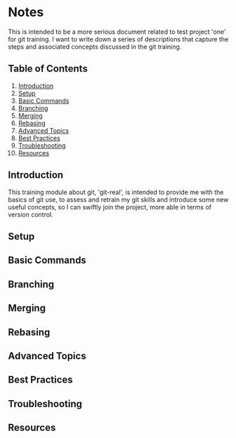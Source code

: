# Notes

This is intended to be a more serious document related to test project 'one' for git training. I want to write down a series of descriptions that capture the steps and associated concepts discussed in the git training. 

## Table of Contents

1. [Introduction](#introduction)
2. [Setup](#setup)
3. [Basic Commands](#basic-commands)
4. [Branching](#branching)
5. [Merging](#merging)
6. [Rebasing](#rebasing)
7. [Advanced Topics](#advanced-topics)
8. [Best Practices](#best-practices)
9. [Troubleshooting](#troubleshooting)
10. [Resources](#resources)

## Introduction

<!-- Provide an overview of the git training, its objectives, and what you aim to achieve by the end of the training. -->

This training module about git, 'git-real', is intended to provide me with the basics of git use, to assess and retrain my git skills and introduce some new useful concepts, so I can swiftly join the project, more able in terms of version control. 

## Setup

<!-- Detail the initial setup required for the training, including installing git, configuring user information, and setting up a repository. -->

## Basic Commands

<!-- Explain the fundamental git commands such as `git init`, `git clone`, `git add`, `git commit`, `git status`, and `git log`. -->

## Branching

<!-- Describe the concept of branching, how to create and switch branches using `git branch` and `git checkout`, and the importance of branches in git workflows. -->

## Merging

<!-- Discuss the process of merging branches, resolving conflicts, and using commands like `git merge`. -->

## Rebasing

<!-- Explain what rebasing is, how to perform a rebase with `git rebase`, and the differences between rebasing and merging. -->

## Advanced Topics

<!-- Cover more advanced git topics such as `git stash`, `git cherry-pick`, `git bisect`, and `git reflog`. -->

## Best Practices

<!-- List best practices for using git effectively, including commit message conventions, branching strategies, and code review processes. -->

## Troubleshooting

<!-- Provide solutions to common git problems and errors that users might encounter during the training. -->

## Resources

<!-- Include links to additional resources such as official documentation, tutorials, and community forums for further learning. -->
